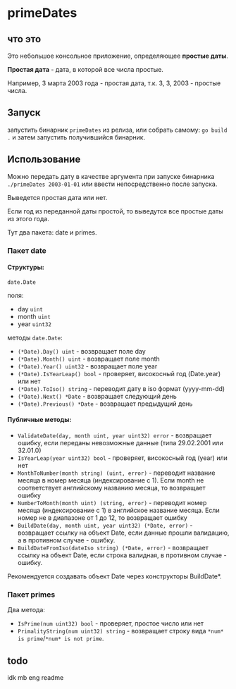 # primeDates


## что это
Это небольшое консольное приложение, определяющее **простые даты**.

**Простая дата** - дата, в которой все числа простые. 

Например, 3 марта 2003 года - простая дата, т.к. 3, 3, 2003 - простые числа. 

## Запуск
запустить бинарник `primeDates` из релиза, или собрать самому: `go build .` и затем запустить получившийся бинарник.

## Использование
Можно передать дату в качестве аргумента при запуске бинарника `./primeDates 2003-01-01` или ввести непосредственно после запуска.

Выведется простая дата или нет.

Если год из переданной даты простой, то выведутся все простые даты из этого года.

Тут два пакета: date и primes.

### Пакет date

#### Структуры:

`date.Date`

поля:
- day `uint`
- month `uint`
- year `uint32`

методы `date.Date`:
- `(*Date).Day() uint` - возвращает поле day
- `(*Date).Month() uint` - возвращает поле month
- `(*Date).Year() uint32` - возвращает поле year
- `(*Date).IsYearLeap() bool` - проверяет, високосный год (Date.year) или нет
- `(*Date).ToIso() string` - переводит дату в iso формат (yyyy-mm-dd)
- `(*Date).Next() *Date` - возвращает следующий день
- `(*Date).Previous() *Date` - возвращает предыдущий день

#### Публичные методы:

- `ValidateDate(day, month uint, year uint32) error` - возвращает ошибку, если переданы невозможные данные (типа 29.02.2001 или 32.01.0)
- `IsYearLeap(year uint32) bool` - проверяет, високосный год (year) или нет 
- `MonthToNumber(month string) (uint, error)` - переводит название месяца в номер месяца (индексирование с 1). Если month не соответствует английскому названию месяца, то возвращает ошибку
- `NumberToMonth(month uint) (string, error)` - переводит номер месяца (индексирование с 1) в английское название месяца. Если номер не в диапазоне от 1 до 12, то возвращает ошибку
- `BuildDate(day, month uint, year uint32) (*Date, error)` - возвращает ссылку на объект Date, если данные прошли валидацию, а в противном случае - ошибку.
- `BuildDateFromIso(dateIso string) (*Date, error)` - возвращает ссылку на объект Date, если строка валидная, в противном случае - ошибку.

Рекомендуется создавать объект Date через конструкторы BuildDate*.

### Пакет primes

Два метода:

- `IsPrime(num uint32) bool` - проверяет, простое число или нет
- `PrimalityString(num uint32) string` - возвращает строку вида `*num* is prime`/`*num* is not prime`. 

## todo

idk mb eng readme
